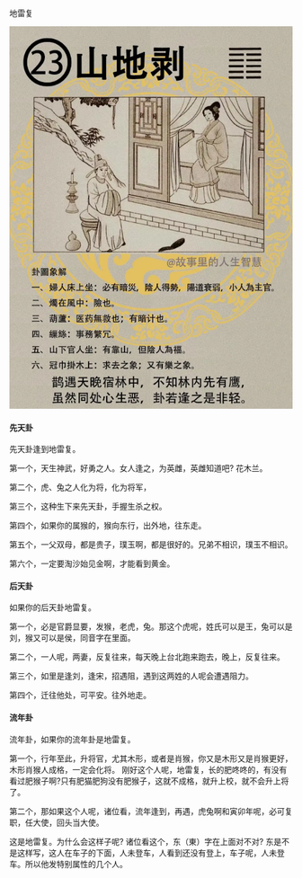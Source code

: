 地雷复

![图片](../img/山地剥.jpg)

#### 先天卦

先天卦逢到地雷复。

第一个，天生神武，好勇之人。女人逢之，为英雌，英雌知道吧? 花木兰。

第二个，虎、兔之人化为将，化为将军，

第三个，这种生下来先天卦，手握生杀之权。

第四个，如果你的属猴的，猴向东行，出外地，往东走。

第五个，一父双母，都是贵子，璞玉啊，都是很好的。兄弟不相识，璞玉不相识。

第六个，一定要淘沙始见金啊，才能看到黄金。

#### 后天卦

如果你的后天卦地雷复。

第一个，必是官爵显要，发猴，老虎，兔。那这个虎呢，姓氏可以是王，兔可以是刘，猴又可以是侯，同音字在里面。

第二个，一人呢，两妻，反复往来，每天晚上台北跑来跑去，晚上，反复往来。

第三个，如里是逢刘，逢宋，招遇阻，遇到这两姓的人呢会遭遇阻力。

第四个，迁往他处，可平安。往外地走。

#### 流年卦

流年卦，如果你的流年卦是地雷复。

第一个，行年至此，升将官，尤其木形，或者是肖猴，你又是木形又是肖猴更好，木形肖猴人成格，一定会化将。
刚好这个人呢，地雷复，长的肥咚咚的，有没有看过肥猴子啊?只有肥猫肥狗没有肥猴子，这就不成格，就升上校，就不会升上将了。

第二个，那如果这个人呢，诸位看，流年逢到，再遇，虎兔啊和寅卯年呢，必可复职，任大使，回头当大使。

这是地雷复。为什么会这样子呢? 诸位看这个，东（東）字在上面对不对? 东是不是这样写，这人在车子的下面，人未登车，人看到还没有登上，车子呢，人未登车。所以他发特别属性的几个人。